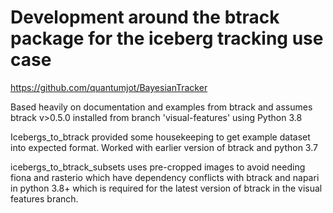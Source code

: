 # Development around the btrack package for the iceberg tracking use case

https://github.com/quantumjot/BayesianTracker

Based heavily on documentation and examples from btrack and assumes
btrack v>0.5.0 installed from branch 'visual-features' using Python 3.8

Icebergs_to_btrack provided some housekeeping to get example dataset into expected format. Worked with earlier version of btrack and python 3.7

icebergs_to_btrack_subsets uses pre-cropped images to avoid needing fiona and rasterio which have dependency conflicts with btrack and napari in python 3.8+ which is required for the latest version of btrack in the visual features branch. 

